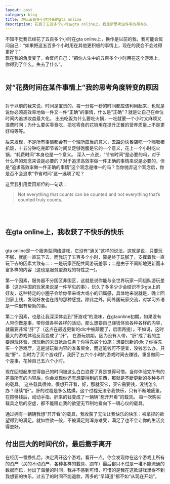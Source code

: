 ```yaml
---
layout: post
category: blog
title: 游玩五百多小时时长的gta online
description: 花费了五百多个小时在gta online上，我重新思考这件事的得与失
---
```


不知不觉我已经花了五百多个小时在gta online上，换作是以前的我，我可能会反问自己：“如果把这五百多个小时用在其他更积极的事情上，现在的我会不会过得更好？”<br>
现在我的角度变了，会反问自己：“把你人生中的五百多个小时用在这个游戏上，你得到了什么，失去了什么”。
<br>
<br>

## 对“花费时间在某件事情上”我的思考角度转变的原因
<br>
对于以前的我来说，时间是宝贵的，每一分每一秒的时间都应该利用起来，也就是说你必须高效率地做一件又一件“正确”的事情，什么是“正确”？就是让自己在单位时间内追求收益最大化。
出去吃饭为什么要吃火锅，一吃就要一个小时又麻烦又浪费时间；为什么要买零食吃，把吃零食的花销用在提升正餐的营养质量上不是更好吗等等。

后来发现，不是所有事情都会有一个理所应当的意义，去路边快餐店吃一个咖喱猪扒饭，十五分钟吃完即节省时间又足够饱腹是它的一个意义，花上一个小时吃火锅，“耗费时间”本身也是一个意义。
深入一点说，“节省时间”是必要的吗，对于什么样的观念来说是必要的？对于追求高效率做一件正确的事情来说是必要的，但是“追求高效率做一件正确的事情”这个观念是唯一的吗？当你抛弃这个观念后，你是否不会追求“节省时间”这一选项了呢？

这里我引用爱因斯坦的一句话：
> Not everything that counts can be counted and not everything that’s counted truly counts.

<br>

<br>

## 在gta online上，我收获了不快乐的快乐

<br>gta online是一个服务型网络游戏，它没有“通关”这样的说法，这就是说，只要玩不腻，就能一直玩下去，而我玩了五百多个小时，算是终于玩腻了，支撑着我一直玩下去的因素大致有二：一是玩家匹配共同游玩差事；二是由于不间断地更新而丰富多样的内容（这也是服务型游戏的特性之一)。

第一个因素，服务器不分国区非国区，这就是说你能与全世界玩家一同组队游玩差事（这对中国的玩家来说是一件罕见的事），玩久了多多少少会结识不少gta上的好友，这种特定的小圈子会给你带来或大或小的归属感，具体地来说就是，晚上回到家上线，发现好友也在线的那种感觉。除此之外，同外国玩家交流，对学习外语是一件很有帮助的事。

第二个因素，也是让我深深体会到“肝游戏”的滋味，在gtaonline初期，如果没有人带你做差事，带你做各种各样的活动，那么想要自己赚钱体验各种各样的内容，就需要非常“肝”了（这点在最近更新的dlc中被颠覆了，后面再提）。不如说，这时最大的游戏体验反而变成了“肝”。
在游玩初期，因为没有人带，“肝”成了我的主要游玩体验，想玩新的末日抢劫任务？你得先买个设施；想要玩新的dlc？你得先买一个游戏厅，这是游玩新内容的准备资金，而这笔钱可不便宜，没钱怎么办，只能“肝”，当时为了买个游戏厅，我肝了五六个小时的游戏时间去赚钱，重复做同一个差事，花掉自己五六个小时。

现在回想起来觉得自己的时间被这么白白浪费了真是觉得可惜。当你体验完所有的差事所有的内容后，你会发现你还有想要得到的东西，那就是不断更新的多种多样的载具。
这些载具很帅，很想开开看，好，那就买它，买它需要钱，没钱怎么办？继续“肝”。肝的过程是多么枯燥，这个过程无法令我快乐，只有不断地疲惫，在攒够钱后，动动手指，肝来的钱变成了一辆辆“想开开看”的载具。
每一次购买载具之后的空虚，都不能阻止我的欲望无节制地看向下一辆心仪的载具。

通过拥有一辆辆我想“开开看”的载具，我收获了无法让我快乐的快乐：被拿捏的欲望得到的满足。就如性欲一般，不被满足则浑身难受，满足了也不会让你的生活变得更好。



## 付出巨大的时间代价，最后撒手离开

在经历一番挣扎后，决定离开这个游戏，看开一点，你会发现你在这个游戏上所有的资产（买的不动资产、各种各样的载具、跑车）最后都只不过是一堆不能流通的数据而已，付出了海量的时间，我并不感到可惜，可惜的是我在这款游戏里得不到我想要的快乐。过去了的时间不能退款，再多的“早知道”都不如“从现在开始”。
